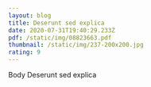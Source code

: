 ```yaml
---
layout: blog
title: Deserunt sed explica
date: 2020-07-31T19:40:29.233Z
pdf: /static/img/08823663.pdf
thumbnail: /static/img/237-200x200.jpg
rating: 9
---
```


Body Deserunt sed explica

